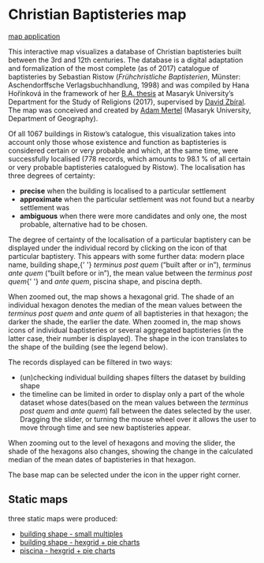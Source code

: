 # Christian Baptisteries map

[map application](http://hde.geogr.muni.cz/baptisteries/)

This interactive map visualizes a database of Christian baptisteries built
between the 3rd and 12th centuries. The database is a digital adaptation and
formalization of the most complete (as of 2017) catalogue of baptisteries by
Sebastian Ristow (_Frühchristliche Baptisterien_, Münster: Aschendorffsche
Verlagsbuchhandlung, 1998) and was compiled by Hana Hořínková in the framework
of her [B.A. thesis](http://is.muni.cz/th/439223/ff_b/?lang=en) at Masaryk
University’s Department for the Study of Religions (2017), supervised by
[David Zbíral](http://www.david-zbiral.cz/). The map was conceived and created
by [Adam Mertel](https://github.com/adammertel) (Masaryk University, Department
of Geography).

Of all 1067 buildings in Ristow’s catalogue, this visualization takes into
account only those whose existence and function as baptisteries is considered
certain or very probable and which, at the same time, were successfully
localised (778 records, which amounts to 98.1 % of all certain or very probable
baptisteries catalogued by Ristow). The localisation has three degrees of
certainty:

- **precise** when the building is localised to a particular settlement
- **approximate** when the particular settlement was not found but a
  nearby settlement was
- **ambiguous** when there were more candidates and only one, the most probable,
  alternative had to be chosen.

The degree of certainty of the localisation of a particular baptistery can be
displayed under the individual record by clicking on the icon of that particular
baptistery. This appears with some further data: modern place name, building
shape,{' '} _terminus post quem_ (“built after or in”), _terminus ante quem_
(“built before or in”), the mean value between the _terminus post quem_{' '} and
_ante quem_, piscina shape, and piscina depth.

When zoomed out, the map shows a hexagonal grid. The shade of an individual
hexagon denotes the median of the mean values between the _terminus post quem_
and _ante quem_ of all baptisteries in that hexagon; the darker the shade, the
earlier the date. When zoomed in, the map shows icons of individual baptisteries
or several aggregated baptisteries (in the latter case, their number is
displayed). The shape in the icon translates to the shape of the building (see
the legend below).

The records displayed can be filtered in two ways:

- (un)checking individual building shapes filters the dataset by building shape
- the timeline can be limited in order to display only a part of the whole
  dataset whose dates(based on the mean values between the _terminus post quem_
  and _ante quem_) fall between the dates selected by the user. Dragging the
  slider, or turning the mouse wheel over it allows the user to move through
  time and see new baptisteries appear.

When zooming out to the level of hexagons and moving the slider, the shade of
the hexagons also changes, showing the change in the calculated median of the
mean dates of baptisteries in that hexagon.

The base map can be selected under the icon in the upper right corner.

## Static maps

three static maps were produced:

- [building shape - small multiples](http://hde.geogr.muni.cz/baptisteries/static_multiple.png)
- [building shape - hexgrid + pie charts](http://hde.geogr.muni.cz/baptisteries/static_shape.png)
- [piscina - hexgrid + pie charts](http://hde.geogr.muni.cz/baptisteries/static_piscina.png)

